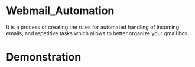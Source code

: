# Webmail_Automation
It is a process of creating the rules for automated handling of incoming emails, and repetitive tasks which allows to better organize your gmail box.
# <b>Demonstration</b>
<a href="https://drive.google.com/file/d/13HVbf-T_fys8HOxk3ETfvmmuFH4uXvd3/view?usp=drivesdk"/>

